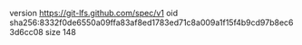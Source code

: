 version https://git-lfs.github.com/spec/v1
oid sha256:8332f0de6550a09ffa83af8ed1783ed71c8a009a1f15f4b9cd97b8ec63d6cc08
size 148

